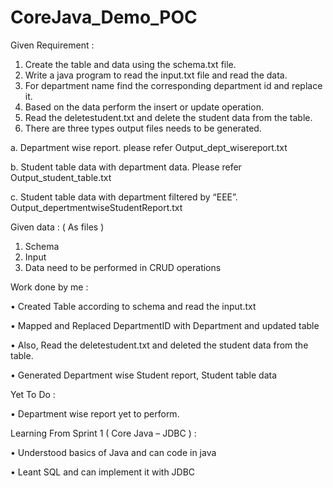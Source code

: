 # CoreJava_Demo_POC
Given Requirement :
1.	Create the table and data using the schema.txt file.
2.	Write a java program to read the input.txt file and read the data.
3.	For department name find the corresponding department id and replace it.
4.	Based on the data perform the insert or update operation.
5.	Read the deletestudent.txt and delete the student data from the table.
6.	There are three types output files needs to be generated. 

a.	Department wise report.  please refer Output_dept_wisereport.txt

b.	Student table data with department data. Please refer Output_student_table.txt

c.	Student table data with department filtered by “EEE”. Output_depertmentwiseStudentReport.txt

Given data : ( As files )
1.	Schema 
2.	Input
3.	Data need to be performed in CRUD operations

Work done by me :

•	Created Table according to schema and read the input.txt

•	Mapped and Replaced DepartmentID with Department and updated table

•	Also, Read the deletestudent.txt and deleted the student data from the table.

•	Generated Department wise Student report, Student table data

Yet To Do :

•	Department wise report yet to perform.

Learning From Sprint 1 ( Core Java – JDBC ) :

•	Understood basics of Java and can code in java

•	Leant SQL and can implement it with JDBC
